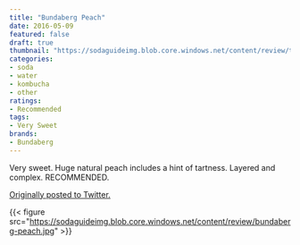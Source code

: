 ```yaml
---
title: "Bundaberg Peach"
date: 2016-05-09
featured: false
draft: true
thumbnail: "https://sodaguideimg.blob.core.windows.net/content/review/thumbs/bundaberg-peach.jpg"
categories:
- soda
- water
- kombucha
- other
ratings:
- Recommended
tags:
- Very Sweet
brands:
- Bundaberg
---
```


Very sweet. Huge natural peach includes a hint of tartness. Layered and complex. RECOMMENDED.

[Originally posted to Twitter.](https://twitter.com/Cavorter/status/729728073210441728)

{{< figure src="https://sodaguideimg.blob.core.windows.net/content/review/bundaberg-peach.jpg" >}}

